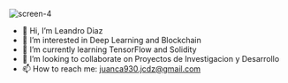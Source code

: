 ![screen-4](https://user-images.githubusercontent.com/85961824/125212056-68f47d80-e270-11eb-9e00-603e538b4e80.jpg)

- 👋 Hi, I’m Leandro Diaz
- 👀 I’m interested in Deep Learning and Blockchain
- 🌱 I’m currently learning  TensorFlow and  Solidity
- 💞️ I’m looking to collaborate on Proyectos  de  Investigacion y Desarrollo
- 📫 How to reach me: juanca930.jcdz@gmail.com


<!---
Leonidas111/Leonidas111 is a ✨ special ✨ repository because its `README.md` (this file) appears on your GitHub profile.
You can click the Preview link to take a look at your changes.
--->
